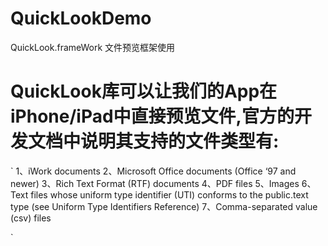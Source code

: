# QuickLookDemo
QuickLook.frameWork 文件预览框架使用

# QuickLook库可以让我们的App在iPhone/iPad中直接预览文件,官方的开发文档中说明其支持的文件类型有:
`
1、iWork documents
2、Microsoft Office documents (Office ‘97 and newer)
3、Rich Text Format (RTF) documents
4、PDF files
5、Images
6、Text files whose uniform type identifier (UTI) conforms to the public.text type (see Uniform Type Identifiers Reference)
7、Comma-separated value (csv) files

`
